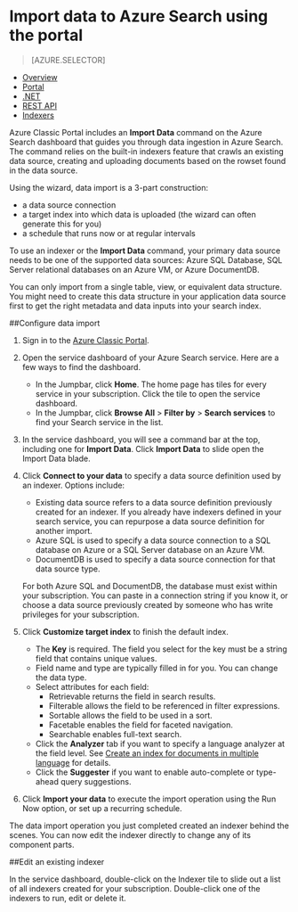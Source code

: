 <properties
	pageTitle="Import data to Azure Search using the portal | Microsoft Azure | Hosted cloud search service"
	description="How to upload data to an index in Azure Search using the portal"
	services="search"
	documentationCenter=""
	authors="HeidiSteen"
	manager="mblythe"
	editor=""
    tags="Azure Classic Portal"/>

<tags
	ms.service="search"
	ms.devlang="na"
	ms.workload="search"
	ms.topic="get-started-article"
	ms.tgt_pltfrm="na"
	ms.date="11/09/2015"
	ms.author="heidist"/>

# Import data to Azure Search using the portal
> [AZURE.SELECTOR]
- [Overview](search-what-is-data-import.md)
- [Portal](search-import-data-portal.md)
- [.NET](search-import-data-dotnet.md)
- [REST API](search-import-data-rest-api.md)
- [Indexers](search-howto-connecting-azure-sql-database-to-azure-search-using-indexers-2015-02-28.md)

Azure Classic Portal includes an **Import Data** command on the Azure Search dashboard that guides you through data ingestion in Azure Search. The command relies on the built-in indexers feature that crawls an existing data source, creating and uploading documents based on the rowset found in the data source.

Using the wizard, data import is a 3-part construction:

- a data source connection
- a target index into which data is uploaded (the wizard can often generate this for you)
- a schedule that runs now or at regular intervals

To use an indexer or the **Import Data** command, your primary data source needs to be one of the supported data sources: Azure SQL Database, SQL Server relational databases on an Azure VM, or Azure DocumentDB.

You can only import from a single table, view, or equivalent data structure. You might need to create this data structure in your application data source first to get the right metadata and data inputs into your search index.

##Configure data import

1. Sign in to the [Azure Classic Portal](https://portal.azure.com).

2. Open the service dashboard of your Azure Search service. Here are a few ways to find the dashboard.
	- In the Jumpbar, click **Home**. The home page has tiles for every service in your subscription. Click the tile to open the service dashboard.
	- In the Jumpbar, click **Browse All** > **Filter by** > **Search services** to find your Search service in the list.

3. In the service dashboard, you will see a command bar at the top, including one for **Import Data**. Click **Import Data** to slide open the Import Data blade.

4. Click **Connect to your data** to specify a data source definition used by an indexer. Options include:
	- 	Existing data source refers to a data source definition previously created for an indexer. If you already have indexers defined in your search service, you can repurpose a data source definition for another import.
	- 	Azure SQL is used to specify a data source connection to a SQL database on Azure or a  SQL Server database on an Azure VM. 
	- 	DocumentDB is used to specify a data source connection for that data source type. 

   For both Azure SQL and DocumentDB, the database must exist within your subscription. You can paste in a connection string if you know it, or choose a data source previously created by someone who has write privileges for your subscription.

5. Click **Customize target index** to finish the default index.
	- The **Key** is required. The field you select for the key must be a string field that contains unique values.
	- Field name and type are typically filled in for you. You can change the data type.
	- Select attributes for each field:
		- Retrievable returns the field in search results.
		- Filterable allows the field to be referenced in filter expressions.
		- Sortable allows the field to be used in a sort.
		- Facetable enables the field for faceted navigation.
		- Searchable enables full-text search.
	- Click the **Analyzer** tab if you want to specify a language analyzer at the field level. See [Create an index for documents in multiple language](search-language-support.md) for details.
	- Click the **Suggester** if you want to enable auto-complete or type-ahead query suggestions.

6. Click **Import your data** to execute the import operation using the Run Now option, or set up a recurring schedule.

The data import operation you just completed created an indexer behind the scenes. You can now edit the indexer directly to change any of its component parts.
	
##Edit an existing indexer

In the service dashboard, double-click on the Indexer tile to slide out a list of all indexers created for your subscription. Double-click one of the indexers to run, edit or delete it.